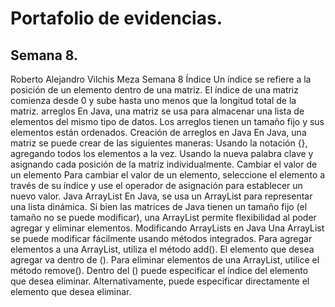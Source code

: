 # Portafolio de evidencias.

## Semana 8.
Roberto Alejandro Vilchis Meza Semana 8
Índice
Un índice se refiere a la posición de un elemento dentro de una matriz.
El índice de una matriz comienza desde 0 y sube hasta uno menos que la longitud total de la matriz.
arreglos
En Java, una matriz se usa para almacenar una lista de elementos del mismo tipo de datos.
Los arreglos tienen un tamaño fijo y sus elementos están ordenados.
Creación de arreglos en Java
En Java, una matriz se puede crear de las siguientes maneras:
Usando la notación {}, agregando todos los elementos a la vez.
Usando la nueva palabra clave y asignando cada posición de la matriz individualmente.
Cambiar el valor de un elemento
Para cambiar el valor de un elemento, seleccione el elemento a través de su índice y use el operador de asignación para establecer un nuevo valor.
Java ArrayList
En Java, se usa un ArrayList para representar una lista dinámica.
Si bien las matrices de Java tienen un tamaño fijo (el tamaño no se puede modificar), una ArrayList permite flexibilidad al poder agregar y eliminar elementos.
Modificando ArrayLists en Java
Una ArrayList se puede modificar fácilmente usando métodos integrados.
Para agregar elementos a una ArrayList, utiliza el método add(). El elemento que desea agregar va dentro de ().
Para eliminar elementos de una ArrayList, utilice el método remove(). Dentro del () puede especificar el índice del elemento que desea eliminar. Alternativamente, puede especificar directamente el elemento que desea eliminar.

